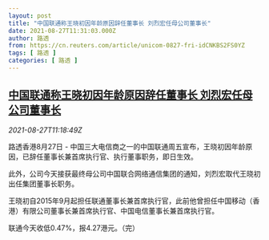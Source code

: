 ```yaml
---
layout: post
title: "中国联通称王晓初因年龄原因辞任董事长 刘烈宏任母公司董事长"
date: 2021-08-27T11:31:03.000Z
author: 路透
from: https://cn.reuters.com/article/unicom-0827-fri-idCNKBS2FS0YZ
tags: [ 路透 ]
categories: [ 路透 ]
---
```

<!--1630063863000-->
[中国联通称王晓初因年龄原因辞任董事长 刘烈宏任母公司董事长](https://cn.reuters.com/article/unicom-0827-fri-idCNKBS2FS0YZ)
------

<div>
<div><i>2021-08-27T11:18:49Z</i></div><p>路透香港8月27日 - 中国三大电信商之一的中国联通周五宣布，王晓初因年龄原因，已辞任董事长兼首席执行官、执行董事职务，即日生效。</p><p>此外，公司今天接获最终母公司中国联合网络通信集团的通知，刘烈宏取代王晓初出任集团董事长职务。</p><p>王晓初自2015年9月起担任联通董事长兼首席执行官，此前他曾担任中国移动（香港）有限公司董事长兼首席执行官、中国电信董事长兼首席执行官。</p><p>联通今天收低0.47%，报4.27港元。（完）</p>
</div>
